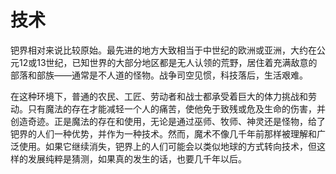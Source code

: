 # 技术

钯界相对来说比较原始。最先进的地方大致相当于中世纪的欧洲或亚洲，大约在公元12或13世纪，已知世界的大部分地区都是无人认领的荒野，居住着充满敌意的部落和部族——通常是不人道的怪物。战争司空见惯，科技落后，生活艰难。

在这种环境下，普通的农民、工匠、劳动者和战士都承受着巨大的体力挑战和劳动。只有魔法的存在才能减轻一个人的痛苦，使他免于致残或危及生命的伤害，并创造奇迹。正是魔法的存在和使用，无论是通过巫师、牧师、神灵还是怪物，给了钯界的人们一种优势，并作为一种技术。然而，魔术不像几千年前那样被理解和广泛使用。如果它继续消失，钯界上的人们可能会以类似地球的方式转向技术，但这样的发展纯粹是猜测，如果真的发生的话，也要几千年以后。
